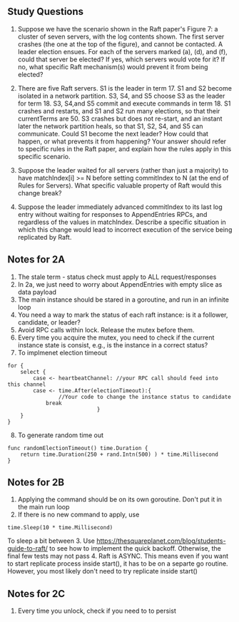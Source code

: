 Study Questions
---------
1. Suppose we have the scenario shown in the Raft paper's Figure 7: a cluster of seven servers, with the log contents shown. The first server crashes (the one at the top of the figure), and cannot be contacted. A leader election ensues. For each of the servers marked (a), (d), and (f), could that server be elected? If yes, which servers would vote for it? If no, what specific Raft mechanism(s) would prevent it from being elected?

2. There are five Raft servers. S1 is the leader in term 17. S1 and S2 become
isolated in a network partition. S3, S4, and S5 choose S3 as the leader for term 18. S3, S4,and S5 commit and execute commands in term 18. S1 crashes and restarts, and S1 and S2
run many elections, so that their currentTerms are 50. S3 crashes but does not re-start, and an 
instant later the network partition heals, so that S1, S2, S4, and S5 can communicate. Could 
S1 become the next leader? How could that happen, or what prevents it from happening?
Your answer should refer to specific rules in the Raft paper, and explain how the rules apply
in this specific scenario. 

3. Suppose the leader waited for all servers (rather than just a majority) to have
matchIndex[i] >= N before setting commitIndex to N (at the end of Rules for Servers).
What specific valuable property of Raft would this change break?

4. Suppose the leader immediately advanced commitIndex to its last log entry
without waiting for responses to AppendEntries RPCs, and regardless of the values in
matchIndex. Describe a specific situation in which this change would lead to incorrect execution of the service being replicated by Raft.



Notes for 2A
---------
1. The stale term - status check must apply to ALL request/responses
2. In 2a, we just need to worry about AppendEntries with empty slice as data payload 
3. The main instance should be stared in a goroutine, and run in an infinite loop
4. You need a way to mark the status of each raft instance: is it a follower, candidate, or leader?
5. Avoid RPC calls within lock. Release the mutex before them.
6. Every time you acquire the mutex, you need to check if the current instance state is consist, e.g., is the instance in a correct status?
7. To implmenet election timeout 

```
for {
	select {
		case <- heartbeatChannel: //your RPC call should feed into this channel
		case <- time.After(electionTimeout):{
				//Your code to change the instance status to candidate
			break
						    }
	}
}
```
8. To generate random time out
```
func randomElectionTimeout() time.Duration {
	return time.Duration(250 + rand.Intn(500) ) * time.Millisecond
}

```


Notes for 2B
--------
1. Applying the command should be on its own goroutine. Don't put it in the main run loop
2. If there is no new command to apply, use 
```
time.Sleep(10 * time.Millisecond)
```
To sleep a bit between
3. Use https://thesquareplanet.com/blog/students-guide-to-raft/ to see how to implement the quick backoff. Otherwise, the final few tests may not pass
4. Raft is ASYNC. This means even if you want to start replicate process inside start(), it has to be on a separte go routine. However, you most likely don't need to try replicate inside start()


Notes for 2C
---------
1. Every time you unlock, check if you need to to persist


